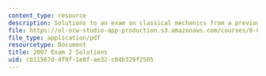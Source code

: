 ```yaml
---
content_type: resource
description: Solutions to an exam on classical mechanics from a previous semester.
file: https://ol-ocw-studio-app-production.s3.amazonaws.com/courses/8-012-physics-i-classical-mechanics-fall-2008/cb11567d4f9f1e8fae32c04b329f2505_2007_quiz2_sol.pdf
file_type: application/pdf
resourcetype: Document
title: 2007 Exam 2 Solutions
uid: cb11567d-4f9f-1e8f-ae32-c04b329f2505
---
```

